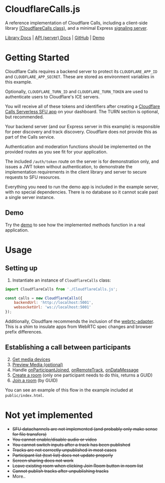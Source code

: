 # CloudflareCalls.js

A reference implementation of Cloudflare Calls, including a client-side library [(CloudflareCalls class)](https://cloudflarecalls.jamesfuthey.com/docs/CloudflareCalls.html), and a minimal Express [signaling server](https://cloudflarecalls.jamesfuthey.com/docs/api).

[Library Docs](https://cloudflarecalls.jamesfuthey.com/docs/) | [API (server) Docs](https://cloudflarecalls.jamesfuthey.com/docs/api) | [GitHub](https://github.com/kidGodzilla/CloudflareCalls) | [Demo](https://cloudflarecalls.jamesfuthey.com/)

# Getting Started

Cloudflare Calls requires a backend server to protect its `CLOUDFLARE_APP_ID` and `CLOUDFLARE_APP_SECRET`. These are stored as environment variables in this example.

Optionally, `CLOUDFLARE_TURN_ID` and `CLOUDFLARE_TURN_TOKEN` are used to authenticate users to Cloudflare's ICE servers.

You will receive all of these tokens and identifiers after creating a [Cloudflare Calls Serverless SFU app](https://dash.cloudflare.com/?to=/:account/calls) on your dashboard. The TURN section is optional, but recommended.

Your backend server (and our Express server in this example) is responsible for peer discovery and track discovery. Cloudflare does not provide this as part of the Calls service.

Authentication and moderation functions should be implemented on the provided routes as you see fit for your application. 

The included `/auth/token` route on the server is for demonstration only, and issues a JWT token without authentication, to demonstrate the implementation requirements in the client library and server to secure requests to SFU resources.

Everything you need to run the demo app is included in the example server, with no special dependencies. There is no database so it cannot scale past a single server instance.

## Demo

Try the [demo](https://cloudflarecalls.jamesfuthey.com/) to see how the implemented methods function in a real application.

# Usage 

## Setting up

1. Instantiate an instance of `CloudflareCalls` class:

```js
import CloudflareCalls from './CloudflareCalls.js';

const calls = new CloudflareCalls({
    backendUrl: 'http://localhost:5001',
    websocketUrl: 'ws://localhost:5001'
});
```

Additionally, Cloudflare recommends the inclusion of the [webrtc-adapter](https://cdnjs.com/libraries/webrtc-adapter/8.1.2). This is a shim to insulate apps from WebRTC spec changes and browser prefix differences.

## Establishing a call between participants

2. [Get media devices](https://cloudflarecalls.jamesfuthey.com/docs/CloudflareCalls.html#getAvailableDevices)
3. [Preview Media (optional)](https://cloudflarecalls.jamesfuthey.com/docs/CloudflareCalls.html#previewMedia)
4. Handle [onParticipantJoined](https://cloudflarecalls.jamesfuthey.com/docs/CloudflareCalls.html#onParticipantJoined), [onRemoteTrack](https://cloudflarecalls.jamesfuthey.com/docs/CloudflareCalls.html#onRemoteTrack), [onDataMessage](https://cloudflarecalls.jamesfuthey.com/docs/CloudflareCalls.html#onDataMessage)
5. [Create a room](https://cloudflarecalls.jamesfuthey.com/docs/CloudflareCalls.html#createRoom) (only one participant needs to do this, returns a GUID)
6. [Join a room](https://cloudflarecalls.jamesfuthey.com/docs/CloudflareCalls.html#joinRoom) (by GUID)

You can see an example of this flow in the example included at `public/index.html`.

# Not yet implemented

- ~~SFU datachannels are not implemented (and probably only make sense for file transfers)~~
- ~~You cannot enable/disable audio or video~~
- ~~You cannot switch inputs after a track has been published~~
- ~~Tracks are not correctly unpublished in most cases~~
- ~~Participant list (text list) does not update properly~~
- ~~Screen sharing does not work~~
- ~~Leave existing room when clicking Join Room button in room list~~
- ~~Cannot publish tracks after unpublishing tracks~~
- More..